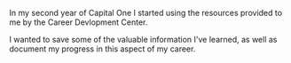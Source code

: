 In my second year of Capital One I started using the resources provided to me by the Career Devlopment Center.

I wanted to save some of the valuable information I've learned, as well as document my progress in this aspect of my career.
